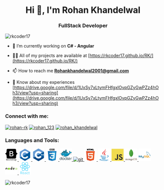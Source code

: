 <h1 align="center">Hi 👋, I'm Rohan Khandelwal</h1>
<h3 align="center">FullStack Developer</h3>

<p align="left"> <img src="https://komarev.com/ghpvc/?username=rkcoder17&label=Profile%20views&color=0e75b6&style=flat" alt="rkcoder17" /> </p>

- 🌱 I’m currently working on **C# - Angular**

- 👨‍💻 All of my projects are available at [https://rkcoder17.github.io/RK/](https://rkcoder17.github.io/RK/)

- 📫 How to reach me **Rohankhandelwal2001@gmail.com**

- 📄 Know about my experiences [https://drive.google.com/file/d/1UxSy7xLtymFHfgxlOvpGZyGwPZz4hOh3/view?usp=sharing](https://drive.google.com/file/d/1UxSy7xLtymFHfgxlOvpGZyGwPZz4hOh3/view?usp=sharing)

<h3 align="left">Connect with me:</h3>
<p align="left">
<a href="https://linkedin.com/in/rohan-rk" target="blank"><img align="center" src="https://raw.githubusercontent.com/rahuldkjain/github-profile-readme-generator/master/src/images/icons/Social/linked-in-alt.svg" alt="rohan-rk" height="30" width="40" /></a>
<a href="https://www.codechef.com/users/rohan_123" target="blank"><img align="center" src="https://cdn.jsdelivr.net/npm/simple-icons@3.1.0/icons/codechef.svg" alt="rohan_123" height="30" width="40" /></a>
<a href="https://www.leetcode.com/rohan_khandelwal" target="blank"><img align="center" src="https://raw.githubusercontent.com/rahuldkjain/github-profile-readme-generator/master/src/images/icons/Social/leet-code.svg" alt="rohan_khandelwal" height="30" width="40" /></a>
</p>

<h3 align="left">Languages and Tools:</h3>
<p align="left"> <a href="https://getbootstrap.com" target="_blank" rel="noreferrer"> <img src="https://raw.githubusercontent.com/devicons/devicon/master/icons/bootstrap/bootstrap-plain-wordmark.svg" alt="bootstrap" width="40" height="40"/> </a> <a href="https://www.cprogramming.com/" target="_blank" rel="noreferrer"> <img src="https://raw.githubusercontent.com/devicons/devicon/master/icons/c/c-original.svg" alt="c" width="40" height="40"/> </a> <a href="https://www.w3schools.com/cpp/" target="_blank" rel="noreferrer"> <img src="https://raw.githubusercontent.com/devicons/devicon/master/icons/cplusplus/cplusplus-original.svg" alt="cplusplus" width="40" height="40"/> </a> <a href="https://www.w3schools.com/css/" target="_blank" rel="noreferrer"> <img src="https://raw.githubusercontent.com/devicons/devicon/master/icons/css3/css3-original-wordmark.svg" alt="css3" width="40" height="40"/> </a> <a href="https://www.docker.com/" target="_blank" rel="noreferrer"> <img src="https://raw.githubusercontent.com/devicons/devicon/master/icons/docker/docker-original-wordmark.svg" alt="docker" width="40" height="40"/> </a> <a href="https://git-scm.com/" target="_blank" rel="noreferrer"> <img src="https://www.vectorlogo.zone/logos/git-scm/git-scm-icon.svg" alt="git" width="40" height="40"/> </a> <a href="https://www.w3.org/html/" target="_blank" rel="noreferrer"> <img src="https://raw.githubusercontent.com/devicons/devicon/master/icons/html5/html5-original-wordmark.svg" alt="html5" width="40" height="40"/> </a> <a href="https://www.java.com" target="_blank" rel="noreferrer"> <img src="https://raw.githubusercontent.com/devicons/devicon/master/icons/java/java-original.svg" alt="java" width="40" height="40"/> </a> <a href="https://developer.mozilla.org/en-US/docs/Web/JavaScript" target="_blank" rel="noreferrer"> <img src="https://raw.githubusercontent.com/devicons/devicon/master/icons/javascript/javascript-original.svg" alt="javascript" width="40" height="40"/> </a> <a href="https://www.mongodb.com/" target="_blank" rel="noreferrer"> <img src="https://raw.githubusercontent.com/devicons/devicon/master/icons/mongodb/mongodb-original-wordmark.svg" alt="mongodb" width="40" height="40"/> </a> <a href="https://www.mysql.com/" target="_blank" rel="noreferrer"> <img src="https://raw.githubusercontent.com/devicons/devicon/master/icons/mysql/mysql-original-wordmark.svg" alt="mysql" width="40" height="40"/> </a> <a href="https://nodejs.org" target="_blank" rel="noreferrer"> <img src="https://raw.githubusercontent.com/devicons/devicon/master/icons/nodejs/nodejs-original-wordmark.svg" alt="nodejs" width="40" height="40"/> </a> <a href="https://reactjs.org/" target="_blank" rel="noreferrer"> <img src="https://raw.githubusercontent.com/devicons/devicon/master/icons/react/react-original-wordmark.svg" alt="react" width="40" height="40"/> </a> 
</p>

<p><img align="center" src="https://github-readme-stats.vercel.app/api/top-langs?username=rkcoder17&show_icons=true&locale=en&layout=compact" alt="rkcoder17" /></p>
